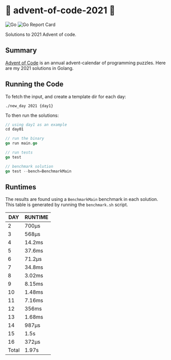 # 🎄 advent-of-code-2021 🎄

![Go](https://github.com/jcockbain/advent-of-code-2021/workflows/Go/badge.svg)
![Go Report Card](https://goreportcard.com/badge/github.com/jcockbain/advent-of-code-2021)

Solutions to 2021 Advent of code. 

## Summary 

[Advent of Code](https://adventofcode.com/) is an annual advent-calendar of programming puzzles. Here are my 2021 solutions in Golang. 

## Running the Code

To fetch the input, and create a template dir for each day: 

```shell
./new_day 2021 {day1}
```

To then run the solutions: 

```go
// using day1 as an example
cd day01

// run the binary
go run main.go

// run tests
go test

// benchmark solution
go test --bench=BenchmarkMain

```

## Runtimes

The results are found using a `BenchmarkMain` benchmark in each solution. This table is generated by running the `benchmark.sh` script.

|  DAY  | RUNTIME |
|-------|---------|
|     2 | 700µs   |
|     3 | 568µs   |
|     4 | 14.2ms  |
|     5 | 37.6ms  |
|     6 | 71.2µs  |
|     7 | 34.8ms  |
|     8 | 3.02ms  |
|     9 | 8.15ms  |
|    10 | 1.48ms  |
|    11 | 7.16ms  |
|    12 | 356ms   |
|    13 | 1.68ms  |
|    14 | 987µs   |
|    15 | 1.5s    |
|    16 | 372µs   |
| Total | 1.97s   |

